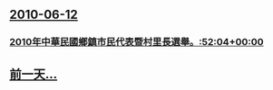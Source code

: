 ## [2010-06-12](/zh/news/2010/06/12/index.md)

### [ 2010年中華民國鄉鎮市民代表暨村里長選舉。:52:04+00:00](/zh/news/2010/06/12/2010年中華民國鄉鎮市民代表暨村里長選舉-52-04-00-00.md)
## [前一天...](/zh/news/2010/06/11/index.md)

